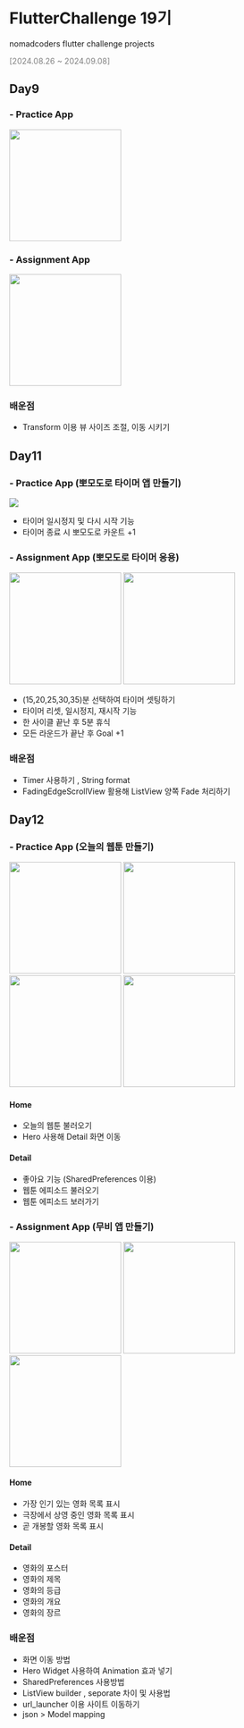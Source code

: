 # FlutterChallenge 19기
nomadcoders flutter challenge projects
<p style="color: grey;">[2024.08.26 ~ 2024.09.08]</p>

## Day9 
### - Practice App
<p float="left">
<img src = "https://github.com/user-attachments/assets/9e9341e1-d57d-4115-b757-2db29a353342" width="200">
</p>

### - Assignment App
<p float="left">
<img src = "https://github.com/user-attachments/assets/b6db4884-bb51-42b1-93e0-3a8f943eed47" width="200">
</p>

### 배운점
- Transform 이용 뷰 사이즈 조절, 이동 시키기 


## Day11 
### - Practice App (뽀모도로  타이머 앱 만들기)
<p float="left">
<img src = "https://github.com/user-attachments/assets/a8af494d-d368-46de-96e1-6d44085fd7bd">
</p>

- 타이머 일시정지 및 다시 시작 기능 
- 타이머 종료 시 뽀모도로 카운트 +1

### - Assignment App (뽀모도로 타이머 응용)
<p float="left">
<img src = "https://github.com/user-attachments/assets/0fc278bb-7467-4094-b7c1-ebaaad9163ba" width="200">
<img src = "https://github.com/user-attachments/assets/1af61f4f-c033-4ee7-9c0f-f2c55e977f6e" width="200">
</p>

- (15,20,25,30,35)분 선택하여 타이머 셋팅하기
- 타이머 리셋, 일시정지, 재시작 기능
- 한 사이클 끝난 후 5분 휴식
- 모든 라운드가 끝난 후 Goal +1

### 배운점
- Timer 사용하기 , String format
- FadingEdgeScrollView 활용해 ListView 양쪽 Fade 처리하기 

## Day12
### - Practice App (오늘의 웹툰 만들기)
<p float="left">
<img src = "https://github.com/user-attachments/assets/d1560033-3c91-44e7-9ed7-36f218506958" width="200">
<img src = "https://github.com/user-attachments/assets/1d7b4bb7-6582-4b60-96fa-f55fbd9bc17d" width="200">
<img src = "https://github.com/user-attachments/assets/0f2471fb-feea-42c7-a307-5571b57be78b" width="200">
<img src = "https://github.com/user-attachments/assets/6ebe0043-6f25-4c04-a680-c1304a13d78a" width="200">
</p>

#### Home
- 오늘의 웹툰 불러오기
- Hero 사용해 Detail 화면 이동

#### Detail
- 좋아요 기능 (SharedPreferences 이용)
- 웹툰 에피소드 불러오기
- 웹툰 에피소드 보러가기

### - Assignment App (무비 앱 만들기)
<p float="left">
<img src = "https://github.com/user-attachments/assets/020c6d96-508f-47a7-9791-598aba5d668c" width="200">
<img src = "https://github.com/user-attachments/assets/cfbd7dcb-7692-4b9f-a3f3-20dbf786f2f3" width="200">
<img src = "https://github.com/user-attachments/assets/23ee2de7-29e6-4f14-b543-50ed4f7c60b6" width="200">
</p>

#### Home
- 가장 인기 있는 영화 목록 표시
- 극장에서 상영 중인 영화 목록 표시
- 곧 개봉할 영화 목록 표시
#### Detail
- 영화의 포스터
- 영화의 제목
- 영화의 등급
- 영화의 개요
- 영화의 장르

### 배운점
- 화면 이동 방법
- Hero Widget 사용하여 Animation 효과 넣기
- SharedPreferences 사용방법
- ListView builder , seporate 차이 및 사용법
- url_launcher 이용 사이트 이동하기
- json > Model mapping 
